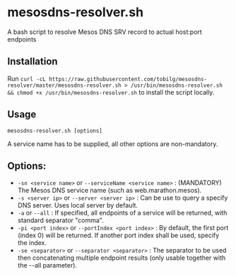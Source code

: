 # mesosdns-resolver.sh

A bash script to resolve Mesos DNS SRV record to actual host:port endpoints

## Installation

Run `curl -cL https://raw.githubusercontent.com/tobilg/mesosdns-resolver/master/mesosdns-resolver.sh > /usr/bin/mesosdns-resolver.sh && chmod +x /usr/bin/mesosdns-resolver.sh` to install the script locally.

## Usage

`mesosdns-resolver.sh [options]`

A service name has to be supplied, all other options are non-mandatory.

Options:
--------
- `-sn <service name>` or `--serviceName <service name>` : (MANDATORY) The Mesos DNS service name (such as web.marathon.mesos).  
- `-s <server ip>` or `--server <server ip>` : Can be use to query a specify DNS server. Uses local server by default.  
- `-a` or `--all` : If specified, all endpoints of a service will be returned, with standard separator "comma".  
- `-pi <port index>` or `--portIndex <port index>` : By default, the first port (index 0) will be returned. If another port index shall be used, specify the index.  
- `-se <separator>` or `--separator <separator>` : The separator to be used then concatenating multiple endpoint results (only usable together with the --all parameter).  
